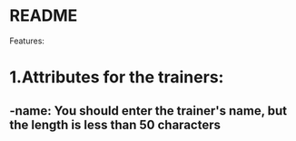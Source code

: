 # README

Features:
# 1.Attributes for the trainers:
## -name: You should enter the trainer's name, but the length is less than 50 characters
## 
